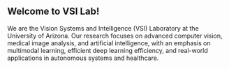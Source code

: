## Welcome to VSI Lab! 

We are the Vision Systems and Intelligence (VSI) Laboratory at the University of Arizona. Our research focuses on advanced computer vision, medical image analysis, and artificial intelligence, with an emphasis on multimodal learning, efficient deep learning efficiency, and real-world applications in autonomous systems and healthcare.
